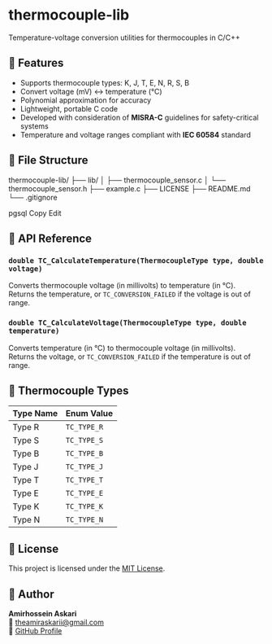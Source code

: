 # thermocouple-lib

Temperature-voltage conversion utilities for thermocouples in C/C++

## 🔧 Features

- Supports thermocouple types: K, J, T, E, N, R, S, B  
- Convert voltage (mV) ↔ temperature (°C)  
- Polynomial approximation for accuracy  
- Lightweight, portable C code  
- Developed with consideration of **MISRA-C** guidelines for safety-critical systems  
- Temperature and voltage ranges compliant with **IEC 60584** standard

## 📁 File Structure

thermocouple-lib/
├── lib/
│ ├── thermocouple_sensor.c
│ └── thermocouple_sensor.h
├── example.c
├── LICENSE
├── README.md
└── .gitignore

pgsql
Copy
Edit

## 🧪 API Reference

### `double TC_CalculateTemperature(ThermocoupleType type, double voltage)`

Converts thermocouple voltage (in millivolts) to temperature (in °C).  
Returns the temperature, or `TC_CONVERSION_FAILED` if the voltage is out of range.

### `double TC_CalculateVoltage(ThermocoupleType type, double temperature)`

Converts temperature (in °C) to thermocouple voltage (in millivolts).  
Returns the voltage, or `TC_CONVERSION_FAILED` if the temperature is out of range.

## 📌 Thermocouple Types

| Type Name | Enum Value    |
|-----------|---------------|
| Type R    | `TC_TYPE_R`   |
| Type S    | `TC_TYPE_S`   |
| Type B    | `TC_TYPE_B`   |
| Type J    | `TC_TYPE_J`   |
| Type T    | `TC_TYPE_T`   |
| Type E    | `TC_TYPE_E`   |
| Type K    | `TC_TYPE_K`   |
| Type N    | `TC_TYPE_N`   |

## 📜 License

This project is licensed under the [MIT License](./LICENSE).

## 👤 Author

**Amirhossein Askari**  
📧 theamiraskarii@gmail.com  
🔗 [GitHub Profile](https://github.com/AmirhoseinAskari)
